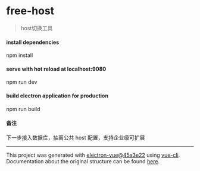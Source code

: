 # free-host

> host切换工具

#### install dependencies

npm install

#### serve with hot reload at localhost:9080

npm run dev

#### build electron application for production

npm run build

#### 备注

下一步接入数据库，抽离公共 host 配置，支持企业级可扩展

---

This project was generated with [electron-vue](https://github.com/SimulatedGREG/electron-vue)@[45a3e22](https://github.com/SimulatedGREG/electron-vue/tree/45a3e224e7bb8fc71909021ccfdcfec0f461f634) using [vue-cli](https://github.com/vuejs/vue-cli). Documentation about the original structure can be found [here](https://simulatedgreg.gitbooks.io/electron-vue/content/index.html).
